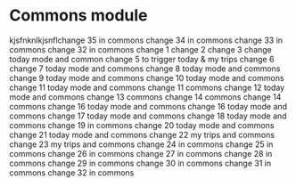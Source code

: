 # Commons module
kjsfnknlkjsnflchange 35 in commons
change 34 in commons
change 33 in commons
change 32 in commons 
change 1
change 2
change 3
change today mode and common
change 5 to trigger today & my trips
change 6
change 7 today mode and commons
change 8 today mode and commons
change 9 today mode and commons
change 10 today mode and commons
change 11 today mode and commons
change 11 commons
change 12 today mode and commons
change 13 commons
change 14 commons
change 14 commons
change 16 today mode and commons
change 16 today mode and commons
change 17 today mode and commons
change 18 today mode and commons
change 19 in commons
change 20 today mode and commons
change 21 today mode and commons
change 22 my trips and commons
change 23 my trips and commons
change 24 in commons
change 25 in commons
change 26 in commons
change 27 in commons
change 28 in commons
change 29 in commons
change 30 in commons
change 31 in commons
change 32 in commons
